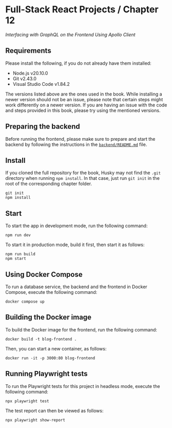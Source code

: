 # Full-Stack React Projects / Chapter 12

_Interfacing with GraphQL on the Frontend Using Apollo Client_

## Requirements

Please install the following, if you do not already have them installed:

- Node.js v20.10.0
- Git v2.43.0
- Visual Studio Code v1.84.2

The versions listed above are the ones used in the book. While installing a newer version should not be an issue, please note that certain steps might work differently on a newer version. If you are having an issue with the code and steps provided in this book, please try using the mentioned versions.

## Preparing the backend

Before running the frontend, please make sure to prepare and start the backend by following the instructions in the [`backend/README.md`](backend/README.md) file.

## Install

If you cloned the full repository for the book, Husky may not find the `.git` directory when running `npm install`. In that case, just run `git init` in the root of the corresponding chapter folder.

```
git init
npm install
```

## Start

To start the app in development mode, run the following command:

```
npm run dev
```

To start it in production mode, build it first, then start it as follows:

```
npm run build
npm start
```

## Using Docker Compose

To run a database service, the backend and the frontend in Docker Compose, execute the following command:

```
docker compose up
```

## Building the Docker image

To build the Docker image for the frontend, run the following command:

```
docker build -t blog-frontend .
```

Then, you can start a new container, as follows:

```
docker run -it -p 3000:80 blog-frontend
```

## Running Playwright tests

To run the Playwright tests for this project in headless mode, execute the following command:

```
npx playwright test
```

The test report can then be viewed as follows:

```
npx playwright show-report
```
